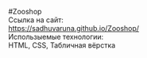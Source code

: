 #Zooshop
<br>
Ссылка на сайт:
<br>
https://sadhuvaruna.github.io/Zooshop/
<br>
Использыемые технологии:
<br>
HTML, CSS, Табличная вёрстка
